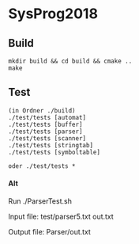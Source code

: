 # SysProg2018

## Build
```
mkdir build && cd build && cmake ..
make
```

## Test
```
(in Ordner ./build)
./test/tests [automat]
./test/tests [buffer]
./test/tests [parser]
./test/tests [scanner]
./test/tests [stringtab]
./test/tests [symboltable]

oder ./test/tests *
```

#### Alt

Run ./ParserTest.sh

Input file: test/parser5.txt out.txt

Output file: Parser/out.txt


